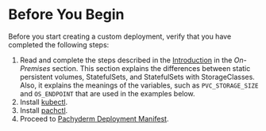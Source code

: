 # Before You Begin

Before you start creating a custom deployment, verify that you have
completed the following steps:

1. Read and complete the steps described in the [Introduction](../on_premises.html#introduction)
in the *On-Premises* section. This section explains the differences between
static persistent volumes, StatefulSets, and StatefulSets with StorageClasses.
Also, it explains the meanings of the variables, such as  `PVC_STORAGE_SIZE`
and `OS_ENDPOINT` that are used in the examples below.
1. Install [kubectl](https://kubernetes.io/docs/user-guide/prereqs/).
1. Install [pachctl](http://docs.pachyderm.io/en/latest/pachctl/pachctl.html).
1. Proceed to [Pachyderm Deployment Manifest](./deploy_custom_pachyderm_deployment_manifest.html).
